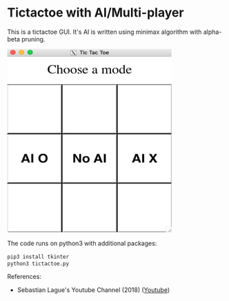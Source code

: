 # Tictactoe with AI/Multi-player
This is a tictactoe GUI. It's AI is written using minimax algorithm with alpha-beta pruning. 

<kbd>
<img src="https://github.com/SphericalCowww/GUI_tictactoe/blob/main/display.png" width="381" height="425">
</kbd>

The code runs on python3 with additional packages:

    pip3 install tkinter
    python3 tictactoe.py

References:
- Sebastian Lague's Youtube Channel (2018) (<a href="https://www.youtube.com/watch?v=l-hh51ncgDI">Youtube</a>)
